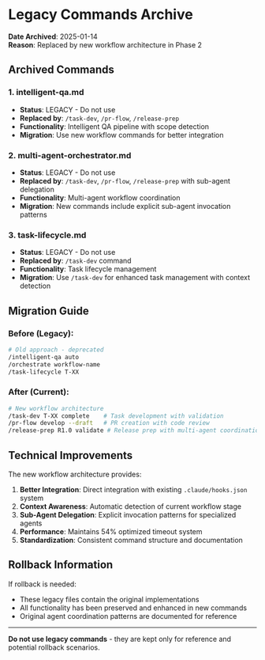 # Legacy Commands Archive

**Date Archived**: 2025-01-14  
**Reason**: Replaced by new workflow architecture in Phase 2

## Archived Commands

### 1. intelligent-qa.md
- **Status**: LEGACY - Do not use
- **Replaced by**: `/task-dev`, `/pr-flow`, `/release-prep`
- **Functionality**: Intelligent QA pipeline with scope detection
- **Migration**: Use new workflow commands for better integration

### 2. multi-agent-orchestrator.md  
- **Status**: LEGACY - Do not use
- **Replaced by**: `/task-dev`, `/pr-flow`, `/release-prep` with sub-agent delegation
- **Functionality**: Multi-agent workflow coordination
- **Migration**: New commands include explicit sub-agent invocation patterns

### 3. task-lifecycle.md
- **Status**: LEGACY - Do not use  
- **Replaced by**: `/task-dev` command
- **Functionality**: Task lifecycle management
- **Migration**: Use `/task-dev` for enhanced task management with context detection

## Migration Guide

### Before (Legacy):
```bash
# Old approach - deprecated
/intelligent-qa auto
/orchestrate workflow-name
/task-lifecycle T-XX
```

### After (Current):
```bash
# New workflow architecture
/task-dev T-XX complete    # Task development with validation
/pr-flow develop --draft   # PR creation with code review
/release-prep R1.0 validate # Release prep with multi-agent coordination
```

## Technical Improvements

The new workflow architecture provides:

1. **Better Integration**: Direct integration with existing `.claude/hooks.json` system
2. **Context Awareness**: Automatic detection of current workflow stage
3. **Sub-Agent Delegation**: Explicit invocation patterns for specialized agents  
4. **Performance**: Maintains 54% optimized timeout system
5. **Standardization**: Consistent command structure and documentation

## Rollback Information

If rollback is needed:
- These legacy files contain the original implementations
- All functionality has been preserved and enhanced in new commands
- Original agent coordination patterns are documented for reference

---

**Do not use legacy commands** - they are kept only for reference and potential rollback scenarios.